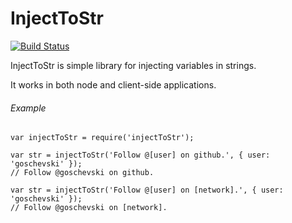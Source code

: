 # InjectToStr

[![Build Status](https://travis-ci.org/goschevski/injectToStr.svg?branch=master)](https://travis-ci.org/goschevski/injectToStr)

InjectToStr is simple library for injecting variables in strings.

It works in both node and client-side applications.

###### Example

```
var injectToStr = require('injectToStr');

var str = injectToStr('Follow @[user] on github.', { user: 'goschevski' });
// Follow @goschevski on github.

var str = injectToStr('Follow @[user] on [network].', { user: 'goschevski' });
// Follow @goschevski on [network].
```
